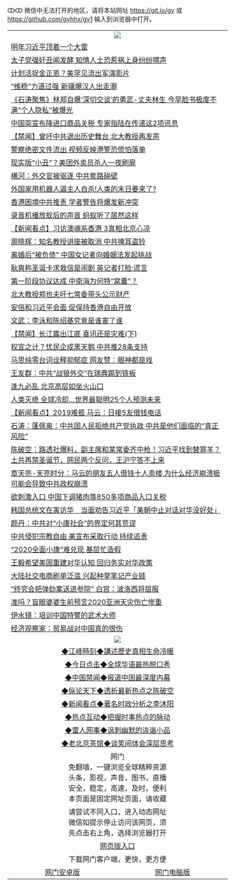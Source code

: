 ↀↀ 微信中无法打开的地区，请将本站网址 https://git.io/gy 或 https://github.com/gyhhx/gy1 输入到浏览器中打开。 

 <table>

  <tr>
    <td colspan="2" align=center><img src="https://cdn.jsdelivr.net/gh/gyoupiodf/im1/20190822-2.jpg"></td>
 </tr>
<tr><td colspan="2" align="left"><a href="https://xball.casa/oo.aspx?name=c1110126&key=eqxowaguscvmxdgc&from=gy">明年习近平顶着一个大雷</a></td></tr>
<tr><td colspan="2" align="left"><a href="https://xball.casa/oo.aspx?name=c1110188&key=eqxowaguscvmxdgc&from=gy">太子党强奸丑闻发酵 知情人士恐惹祸上身纷纷噤声</a></td></tr>
<tr><td colspan="2" align="left"><a href="https://xball.casa/oo.aspx?name=c1110136&key=eqxowaguscvmxdgc&from=gy">计划活捉金正恩？美罕见流出军演影片</a></td></tr>
<tr><td colspan="2" align="left"><a href="https://xball.casa/oo.aspx?name=c1110187&key=eqxowaguscvmxdgc&from=gy">“维稳”力道过强 新疆爆汉人出走潮</a></td></tr>
<tr><td colspan="2" align="left"><a href="https://xball.casa/oo.aspx?name=c1110191&key=eqxowaguscvmxdgc&from=gy">《石涛聚焦》林郑自爆‘深切交谈’的勇武-丈夫林生 今早脸书极度不满“个人隐私”被爆光</a></td></tr>
<tr><td colspan="2" align="left"><a href="https://xball.casa/oo.aspx?name=c1110160&key=eqxowaguscvmxdgc&from=gy">中国突宣布降进口商品关税 专家指陆在传递这2项讯息</a></td></tr>
<tr><td colspan="2" align="left"><a href="https://xball.casa/oo.aspx?name=c1110207&key=eqxowaguscvmxdgc&from=gy">【禁闻】曾吁中共退出历史舞台 北大教授再发声</a></td></tr>
<tr><td colspan="2" align="left"><a href="https://xball.casa/oo.aspx?name=c1110164&key=eqxowaguscvmxdgc&from=gy">警察绝密文件流出 视频反映港警恐慌怕落单</a></td></tr>
<tr><td colspan="2" align="left"><a href="https://xball.casa/oo.aspx?name=c1110156&key=eqxowaguscvmxdgc&from=gy">现实版“小丑”？美团外卖员杀人一夜刷屏</a></td></tr>
<tr><td colspan="2" align="left"><a href="https://xball.casa/oo.aspx?name=c1110204&key=eqxowaguscvmxdgc&from=gy">横河：外交官被驱逐 中共套路碰壁</a></td></tr>
<tr><td colspan="2" align="left"><a href="https://xball.casa/oo.aspx?name=c1110193&key=eqxowaguscvmxdgc&from=gy">外国家用机器人逼主人自杀!人类的末日要来了?</a></td></tr>
<tr><td colspan="2" align="left"><a href="https://xball.casa/oo.aspx?name=c1110184&key=eqxowaguscvmxdgc&from=gy">香港困境中共推责 学者警告将爆发新冲突</a></td></tr>
<tr><td colspan="2" align="left"><a href="https://xball.casa/oo.aspx?name=c1110185&key=eqxowaguscvmxdgc&from=gy">录音机播放蚁后的声音 蚂蚁听了居然这样</a></td></tr>
<tr><td colspan="2" align="left"><a href="https://xball.casa/oo.aspx?name=c1110162&key=eqxowaguscvmxdgc&from=gy">【新闻看点】习访澳魂系香港 3真相北京心凉</a></td></tr>
<tr><td colspan="2" align="left"><a href="https://xball.casa/oo.aspx?name=c1110174&key=eqxowaguscvmxdgc&from=gy">周晓辉：知名教授讲座被取消 中共掩耳盗铃</a></td></tr>
<tr><td colspan="2" align="left"><a href="https://xball.casa/oo.aspx?name=c1110200&key=eqxowaguscvmxdgc&from=gy">离婚后“被负债” 中国女记者向婚姻法发起挑战</a></td></tr>
<tr><td colspan="2" align="left"><a href="https://xball.casa/oo.aspx?name=c1110209&key=eqxowaguscvmxdgc&from=gy">耿爽称圣诞卡求救信是闹剧 英记者打脸:谎言</a></td></tr>
<tr><td colspan="2" align="left"><a href="https://xball.casa/oo.aspx?name=c1110142&key=eqxowaguscvmxdgc&from=gy">第一阶段协议达成 中南海为何特“窝囊”？</a></td></tr>
<tr><td colspan="2" align="left"><a href="https://xball.casa/oo.aspx?name=c1110129&key=eqxowaguscvmxdgc&from=gy">北大教授郑也夫吁七常委带头公示财产</a></td></tr>
<tr><td colspan="2" align="left"><a href="https://xball.casa/oo.aspx?name=c1110128&key=eqxowaguscvmxdgc&from=gy">安倍和习近平会面 促保持香港自由开放</a></td></tr>
<tr><td colspan="2" align="left"><a href="https://xball.casa/oo.aspx?name=c1110213&key=eqxowaguscvmxdgc&from=gy">文武：李泳和陈绍基究竟是谁害了谁</a></td></tr>
<tr><td colspan="2" align="left"><a href="https://xball.casa/oo.aspx?name=c1110212&key=eqxowaguscvmxdgc&from=gy">【禁闻】长江露出江底 喜讯还是灾难(下)</a></td></tr>
<tr><td colspan="2" align="left"><a href="https://xball.casa/oo.aspx?name=c1110208&key=eqxowaguscvmxdgc&from=gy">权宜之计？忧民企成黑天鹅 中共推28条支持</a></td></tr>
<tr><td colspan="2" align="left"><a href="https://xball.casa/oo.aspx?name=c1110190&key=eqxowaguscvmxdgc&from=gy">马思纯零台词诠释抑郁症 网友赞：眼神都是戏</a></td></tr>
<tr><td colspan="2" align="left"><a href="https://xball.casa/oo.aspx?name=c1110167&key=eqxowaguscvmxdgc&from=gy">王友群：中共“战狼外交”在瑞典踢到铁板</a></td></tr>
<tr><td colspan="2" align="left"><a href="https://xball.casa/oo.aspx?name=c1110223&key=eqxowaguscvmxdgc&from=gy">逢九必乱 北京高层如坐火山口</a></td></tr>
<tr><td colspan="2" align="left"><a href="https://xball.casa/oo.aspx?name=c1110192&key=eqxowaguscvmxdgc&from=gy">人类灭绝 全球冷却…世界最聪明25个人预测未来</a></td></tr>
<tr><td colspan="2" align="left"><a href="https://xball.casa/oo.aspx?name=c1110119&key=eqxowaguscvmxdgc&from=gy">【新闻看点】2019难捱 马云：日接5友借钱电话</a></td></tr>
<tr><td colspan="2" align="left"><a href="https://xball.casa/oo.aspx?name=c816850&key=eqxowaguscvmxdgc&from=gy">石涛：蓬佩奥：中共国人民拒绝共产党执政 中共是他们面临的“真正风险”</a></td></tr>
<tr><td colspan="2" align="left"><a href="https://xball.casa/oo.aspx?name=c816932&key=eqxowaguscvmxdgc&from=gy">陈破空：路透社爆料，副主席和某常委齐中枪！习近平找到替罪羊？土共再禁圣诞节，网民两个反问，王沪宁答不上来</a></td></tr>
<tr><td colspan="2" align="left"><a href="https://xball.casa/oo.aspx?name=c1025998&key=eqxowaguscvmxdgc&from=gy">章天亮-天亮时分：马云的朋友五人借钱十人卖楼,为什么经济崩溃极可能会导致中共政权崩溃</a></td></tr>

<tr><td colspan="2" align="left"><a href="https://xball.casa/oo.aspx?name=c1110199&key=eqxowaguscvmxdgc&from=gy">欲刺激入口 中国下调猪肉等850多项商品入口关税</a></td></tr>
<tr><td colspan="2" align="left"><a href="https://xball.casa/oo.aspx?name=c1110194&key=eqxowaguscvmxdgc&from=gy">韩国总统文在寅访华　当面劝告习近平「美朝中止对话对华没好处」</a></td></tr>
<tr><td colspan="2" align="left"><a href="https://xball.casa/oo.aspx?name=c1110173&key=eqxowaguscvmxdgc&from=gy">颜丹：中共对“小康社会”的界定何其荒谬</a></td></tr>
<tr><td colspan="2" align="left"><a href="https://xball.casa/oo.aspx?name=c1110165&key=eqxowaguscvmxdgc&from=gy">中共侵犯宗教自由 美宣布采取行动 持续追责</a></td></tr>
<tr><td colspan="2" align="left"><a href="https://xball.casa/oo.aspx?name=c1110214&key=eqxowaguscvmxdgc&from=gy">“2020全面小康”难兑现 基层忙造假</a></td></tr>
<tr><td colspan="2" align="left"><a href="https://xball.casa/oo.aspx?name=c1110180&key=eqxowaguscvmxdgc&from=gy">王毅希望美国重建对华认知 回归务实对华政策</a></td></tr>
<tr><td colspan="2" align="left"><a href="https://xball.casa/oo.aspx?name=c1110203&key=eqxowaguscvmxdgc&from=gy">大陆社交电商刷单泛滥 兴起种草笔记产业链</a></td></tr>
<tr><td colspan="2" align="left"><a href="https://xball.casa/oo.aspx?name=c1110150&key=eqxowaguscvmxdgc&from=gy">“终究会把弹劾案送进参院” 白宫：波洛西将屈服</a></td></tr>
<tr><td colspan="2" align="left"><a href="https://xball.casa/oo.aspx?name=c1110231&key=eqxowaguscvmxdgc&from=gy">准吗？盲眼婆婆生前预言2020亚洲天灾伤亡惨重</a></td></tr>
<tr><td colspan="2" align="left"><a href="https://xball.casa/oo.aspx?name=c1110157&key=eqxowaguscvmxdgc&from=gy">伊水镜：培训中国特警的武术大师</a></td></tr>
<tr><td colspan="2" align="left"><a href="https://xball.casa/oo.aspx?name=c1110151&key=eqxowaguscvmxdgc&from=gy">经济观察家：贸易战对中国真的很伤</a></td></tr>

 <tr>
   <td colspan="2" align=center><img src="https://cdn.jsdelivr.net/gh/gyoupiodf/im1/jf-1.jpg"></td>
  </tr>
   <tr>
   <td colspan="2" align=center> 
<a href="https://xball.casa/oo.aspx?name=c922850&key=eqxowaguscvmxdgc&from=gy&tag=9877">◆江峰時刻◆講述歷史真相生命冷暖</a><br/>
    </td>
  </tr>
   <tr>
   <td colspan="2" align=center> 
<a href="https://xball.casa/oo.aspx?name=c816850&key=eqxowaguscvmxdgc&from=gy&tag=9877">◆今日点击◆全球华语最热脱口秀</a><br/>
    </td>
  </tr>
  <tr>
  <td colspan="2" align=center>
<a href="https://xball.casa/oo.aspx?name=c816860&key=eqxowaguscvmxdgc&from=gy&tag=99733110">◆中国禁闻◆报道中国最深度内幕</a><br/>
   </tr>
  <tr>
     <td colspan="2" align=center>
<a href="https://xball.casa/oo.aspx?name=c816855&key=eqxowaguscvmxdgc&from=gy&tag=997110">◆纵论天下◆透析最新热点之陈破空</a><br/>
   </tr>
   <tr>
      <td colspan="2" align=center>
<a href="https://xball.casa/oo.aspx?name=c838308&key=eqxowaguscvmxdgc&from=gy&tag=9973110">◆新闻看点◆著名时政分析之李沐阳</a><br/>
   </tr>
   <tr>
     <td colspan="2" align=center>
<a href="https://xball.casa/oo.aspx?name=c816852&key=eqxowaguscvmxdgc&from=gy&tag=9733110">◆热点互动◆把握时事热点的脉动</a><br/>
   </tr>
   <tr>
      <td colspan="2" align=center>
<a href="https://xball.casa/oo.aspx?name=c816694&key=eqxowaguscvmxdgc&from=gy&tag=93310">◆雷人网事◆讽刺幽默的诙谐小品</a><br/>
   </tr>
   <tr>
    <td colspan="2" align=center>
<a href="https://xball.casa/oo.aspx?name=c816650&key=eqxowaguscvmxdgc&from=gy&tag=9973110">◆老北京茶馆◆谈笑间体会深层思考</a><br/>
   </tr>
<tr>
    <td colspan="2" align="center">网门<br/>免翻墙，一键浏览全球精粹资源<br/>头条，影视，声音，图书，直播<br/>安全，稳定，高速，及时，便利<br/>本页面是固定网址页面，请收藏</td>
  <tr>
  <tr>
    <td colspan="2" align="center">请尝试不同入口，进入动态网址<br/>微信如提示停止访问该网页，须<br/>先点击右上角，选择浏览器打开</td>
  <tr>
  <tr>
    <td colspan="2" align="center"><a href="https://cdn.statically.io/gh/otiny/up/master/show001.htm">网页版入口</a></td>
  </tr>
  <tr>
    <td colspan="2" align="center">下载网门客户端，更快，更方便</td>
  <tr>
  <tr>
    <td align="center"><a href="https://raw.githubusercontent.com/opipe/up/master/oGatea.apk">网门安卓版</a></td>
    <td align="center"><a href="https://raw.githubusercontent.com/opipe/up/master/oGate.zip">网门电脑版</a></td>
  </tr>

</table>

